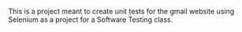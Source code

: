 This is a project meant to create unit tests for the gmail website using Selenium as a project for a Software Testing class.
